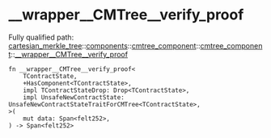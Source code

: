 # __wrapper__CMTree__verify_proof

Fully qualified path: [cartesian_merkle_tree](./cartesian_merkle_tree.md)::[components](./cartesian_merkle_tree-components.md)::[cmtree_component](./cartesian_merkle_tree-components-cmtree_component.md)::[cmtree_component](./cartesian_merkle_tree-components-cmtree_component-cmtree_component.md)::[__wrapper__CMTree__verify_proof](./cartesian_merkle_tree-components-cmtree_component-cmtree_component-__wrapper__CMTree__verify_proof.md)

<pre><code class="language-cairo">fn __wrapper__CMTree__verify_proof&lt;
    TContractState,
    +HasComponent&lt;TContractState&gt;,
    impl TContractStateDrop: Drop&lt;TContractState&gt;,
    impl UnsafeNewContractState: UnsafeNewContractStateTraitForCMTree&lt;TContractState&gt;,
&gt;(
    mut data: Span&lt;felt252&gt;,
) -&gt; Span&lt;felt252&gt;</code></pre>

